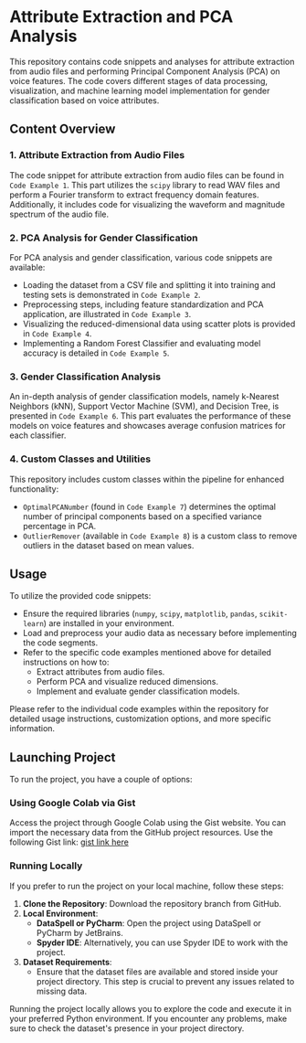 # Attribute Extraction and PCA Analysis

This repository contains code snippets and analyses for attribute extraction from audio files and performing Principal Component Analysis (PCA) on voice features. The code covers different stages of data processing, visualization, and machine learning model implementation for gender classification based on voice attributes.

## Content Overview

### 1. Attribute Extraction from Audio Files
The code snippet for attribute extraction from audio files can be found in `Code Example 1`. This part utilizes the `scipy` library to read WAV files and perform a Fourier transform to extract frequency domain features. Additionally, it includes code for visualizing the waveform and magnitude spectrum of the audio file.

### 2. PCA Analysis for Gender Classification
For PCA analysis and gender classification, various code snippets are available:
- Loading the dataset from a CSV file and splitting it into training and testing sets is demonstrated in `Code Example 2`.
- Preprocessing steps, including feature standardization and PCA application, are illustrated in `Code Example 3`.
- Visualizing the reduced-dimensional data using scatter plots is provided in `Code Example 4`.
- Implementing a Random Forest Classifier and evaluating model accuracy is detailed in `Code Example 5`.

### 3. Gender Classification Analysis
An in-depth analysis of gender classification models, namely k-Nearest Neighbors (kNN), Support Vector Machine (SVM), and Decision Tree, is presented in `Code Example 6`. This part evaluates the performance of these models on voice features and showcases average confusion matrices for each classifier.

### 4. Custom Classes and Utilities
This repository includes custom classes within the pipeline for enhanced functionality:
- `OptimalPCANumber` (found in `Code Example 7`) determines the optimal number of principal components based on a specified variance percentage in PCA.
- `OutlierRemover` (available in `Code Example 8`) is a custom class to remove outliers in the dataset based on mean values.

## Usage
To utilize the provided code snippets:
- Ensure the required libraries (`numpy`, `scipy`, `matplotlib`, `pandas`, `scikit-learn`) are installed in your environment.
- Load and preprocess your audio data as necessary before implementing the code segments.
- Refer to the specific code examples mentioned above for detailed instructions on how to:
  - Extract attributes from audio files.
  - Perform PCA and visualize reduced dimensions.
  - Implement and evaluate gender classification models.

Please refer to the individual code examples within the repository for detailed usage instructions, customization options, and more specific information.



## Launching Project

To run the project, you have a couple of options:

### Using Google Colab via Gist

Access the project through Google Colab using the Gist website. You can import the necessary data from the GitHub project resources. Use the following Gist link: [gist link here](https://gist.github.com/RobertNeat/a9b0cb49c3205e79248dc15b26c84feb)

### Running Locally

If you prefer to run the project on your local machine, follow these steps:

1. **Clone the Repository**: Download the repository branch from GitHub.
2. **Local Environment**:
   - **DataSpell or PyCharm**: Open the project using DataSpell or PyCharm by JetBrains.
   - **Spyder IDE**: Alternatively, you can use Spyder IDE to work with the project.
3. **Dataset Requirements**:
   - Ensure that the dataset files are available and stored inside your project directory. This step is crucial to prevent any issues related to missing data.

Running the project locally allows you to explore the code and execute it in your preferred Python environment. If you encounter any problems, make sure to check the dataset's presence in your project directory.
